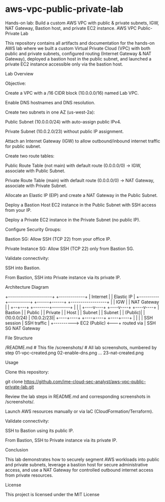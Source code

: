# aws-vpc-public-private-lab
Hands-on lab: Build a custom AWS VPC with public &amp; private subnets, IGW, NAT Gateway, Bastion host, and private EC2 instance.
AWS VPC Public-Private Lab

This repository contains all artifacts and documentation for the hands-on AWS lab where we built a custom Virtual Private Cloud (VPC) with both public and private subnets, configured routing (Internet Gateway & NAT Gateway), deployed a bastion host in the public subnet, and launched a private EC2 instance accessible only via the bastion host.

Lab Overview

Objective:

Create a VPC with a /16 CIDR block (10.0.0.0/16) named Lab VPC.

Enable DNS hostnames and DNS resolution.

Create two subnets in one AZ (us-west-2a):

Public Subnet (10.0.0.0/24) with auto-assign public IPv4.

Private Subnet (10.0.2.0/23) without public IP assignment.

Attach an Internet Gateway (IGW) to allow outbound/inbound internet traffic for public subnet.

Create two route tables:

Public Route Table (not main) with default route (0.0.0.0/0) → IGW, associate with Public Subnet.

Private Route Table (main) with default route (0.0.0.0/0) → NAT Gateway, associate with Private Subnet.

Allocate an Elastic IP (EIP) and create a NAT Gateway in the Public Subnet.

Deploy a Bastion Host EC2 instance in the Public Subnet with SSH access from your IP.

Deploy a Private EC2 instance in the Private Subnet (no public IP).

Configure Security Groups:

Bastion SG: Allow SSH (TCP 22) from your office IP.

Private Instance SG: Allow SSH (TCP 22) only from Bastion SG.

Validate connectivity:

SSH into Bastion.

From Bastion, SSH into Private instance via its private IP.

Architecture Diagram

+----------------------+        +-------------+
|      Internet        |        | Elastic IP  |
+----------+-----------+        +------+------+   +------------------+
           |                         | IGW  |      | NAT Gateway      |
           |                         +--+---+      +--------+---------+
           |                            |               |
      +----v----+                  +----v----+     +----v----+
      | Bastion |                  | Public  |     | Private |
      |  Host   |                  | Subnet  |     | Subnet  |
      | (Public)|                  | (10.0.0/24)   | (10.0.2/23)|
      +----+----+                  +----+----+     +----+----+
           |                             |               |
           | SSH session                 | SSH traffic   |
           +----------> EC2 (Public) <---+   routed via  |
                         SSH SG                 NAT Gateway

File Structure

/README.md           # This file
/screenshots/        # All lab screenshots, numbered by step
  01-vpc-created.png
  02-enable-dns.png
  ...
  23-nat-created.png

Usage

Clone this repository:

git clone https://github.com/ime-cloud-sec-analyst/aws-vpc-public-private-lab.git

Review the lab steps in README.md and corresponding screenshots in /screenshots/.

Launch AWS resources manually or via IaC (CloudFormation/Terraform).

Validate connectivity:

SSH to Bastion using its public IP.

From Bastion, SSH to Private instance via its private IP.

Conclusion

This lab demonstrates how to securely segment AWS workloads into public and private subnets, leverage a bastion host for secure administrative access, and use a NAT Gateway for controlled outbound internet access from private resources.

License

This project is licensed under the MIT License
